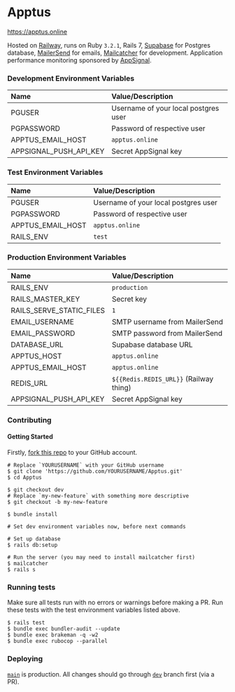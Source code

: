 # Apptus
https://apptus.online

Hosted on [Railway](https://railway.app/), runs on Ruby `3.2.1`, Rails 7, [Supabase](https://app.supabase.com/) for Postgres database, [MailerSend](https://app.mailersend.com/) for emails, [Mailcatcher](https://mailcatcher.me/) for development. Application performance monitoring sponsored by [AppSignal](https://www.appsignal.com/).

### Development Environment Variables
| Name                   | Value/Description                    |
|:-----------------------|:-------------------------------------|
| PGUSER                 | Username of your local postgres user |
| PGPASSWORD             | Password of respective user          |
| APPTUS_EMAIL_HOST      | `apptus.online`                      |
| APPSIGNAL_PUSH_API_KEY | Secret AppSignal key                 |

### Test Environment Variables
| Name              | Value/Description                    |
|:------------------|:-------------------------------------|
| PGUSER            | Username of your local postgres user |
| PGPASSWORD        | Password of respective user          |
| APPTUS_EMAIL_HOST | `apptus.online`                      |
| RAILS_ENV         | `test`                               |


### Production Environment Variables
| Name                     | Value/Description                      |
|:-------------------------|:---------------------------------------|
| RAILS_ENV                | `production`                           |
| RAILS_MASTER_KEY         | Secret key                             |
| RAILS_SERVE_STATIC_FILES | `1`                                    |
| EMAIL_USERNAME           | SMTP username from MailerSend          |
| EMAIL_PASSWORD           | SMTP password from MailerSend          |
| DATABASE_URL             | Supabase database URL                  |
| APPTUS_HOST              | `apptus.online`                        |
| APPTUS_EMAIL_HOST        | `apptus.online`                        |
| REDIS_URL                | `${{Redis.REDIS_URL}}` (Railway thing) |
| APPSIGNAL_PUSH_API_KEY   | Secret AppSignal key                   |

### Contributing

#### Getting Started
Firstly, [fork this repo](https://github.com/Coding-Cactus/Apptus/fork) to your GitHub account.
```shell
# Replace `YOURUSERNAME` with your GitHub username
$ git clone 'https://github.com/YOURUSERNAME/Apptus.git'
$ cd Apptus

$ git checkout dev
# Replace `my-new-feature` with something more descriptive
$ git checkout -b my-new-feature

$ bundle install

# Set dev environment variables now, before next commands

# Set up database
$ rails db:setup

# Run the server (you may need to install mailcatcher first)
$ mailcatcher
$ rails s
```

### Running tests
Make sure all tests run with no errors or warnings before making a PR. Run these tests with the test environment variables listed above.

```shell
$ rails test
$ bundle exec bundler-audit --update
$ bundle exec brakeman -q -w2
$ bundle exec rubocop --parallel
```

### Deploying
[`main`](https://github.com/Coding-Cactus/Apptus/tree/main) is production. All changes should go through [`dev`](https://github.com/Coding-Cactus/Apptus/tree/dev) branch first (via a PR).
